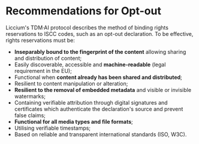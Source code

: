 # Recommendations for Opt-out

Liccium's TDM·AI protocol describes the method of binding rights reservations to ISCC codes, such as an opt-out declaration. To be effective, rights reservations must be:

* **Inseparably bound to the fingerprint of the content** allowing sharing and distribution of content;
* Easily discoverable, accessible and **machine-readable** (legal requirement in the EU);
* Functional when **content already has been shared and distributed**;
* Resilient to content manipulation or alteration;
* **Resilient to the removal of embedded metadata** and visible or invisible watermarks;
* Containing verifiable attribution through digital signatures and certificates which authenticate the declaration's source and prevent false claims;&#x20;
* **Functional for all media types and file formats**;
* Utilising verifiable timestamps;
* Based on reliable and transparent international standards (ISO, W3C).
